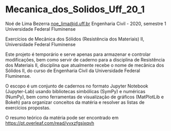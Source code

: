 # Mecanica_dos_Solidos_Uff_20_1

Noé de Lima Bezerra <noe_lima@id.uff.br>
Engenharia Civil - 2020, semestre 1
Universidade Federal Fluminense

Exercícios de Mecânica dos Sólidos (Resistência dos Materiais) II, Universidade Federal Fluminense


Este projeto é temporário e serve apenas para armazenar e controlar modificações, bem como servir de caderno para a disciplina de Resistência dos Materiais II, disciplina que atualmente recebe o nome de mecânica dos Sólidos II, do curso de Engenharia Civil da Universidade Federal Fluminense.

O escopo é um conjunto de cadernos no formato Jupyter Notebook (Jupyter-Lab) usando bibliotecas simbólicas (SymPy) e numéricas (NumPy), bem como ferramentas de visualização de gráficos (MatPlotLib e Bokeh) para organizar conceitos da matéria e resolver as listas de exercícios propostas.

O resumo teórico da matéria pode ser encontrado em <https://pt.overleaf.com/read/yvxzfgsjxqvh>
